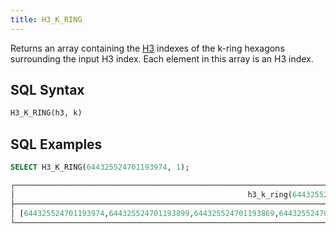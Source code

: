 ```yaml
---
title: H3_K_RING
---
```


Returns an array containing the [H3](https://eng.uber.com/h3/) indexes of the k-ring hexagons surrounding the input H3 index. Each element in this array is an H3 index.

## SQL Syntax

```sql
H3_K_RING(h3, k)
```

## SQL Examples

```sql
SELECT H3_K_RING(644325524701193974, 1);

┌────────────────────────────────────────────────────────────────────────────────────────────────────────────────────────────────────────┐
│                                                    h3_k_ring(644325524701193974, 1)                                                    │
├────────────────────────────────────────────────────────────────────────────────────────────────────────────────────────────────────────┤
│ [644325524701193974,644325524701193899,644325524701193869,644325524701193970,644325524701193968,644325524701193972,644325524701193897] │
└────────────────────────────────────────────────────────────────────────────────────────────────────────────────────────────────────────┘
```